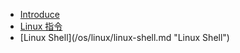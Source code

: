 * [Introduce](/os/linux/)
* [Linux 指令](/os/linux/linux%20指令.md "Linux 指令")
* [Linux Shell](/os/linux/linux-shell.md "Linux Shell")
